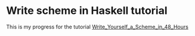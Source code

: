 # Write scheme in Haskell tutorial

This is my progress for the tutorial
[Write_Yourself_a_Scheme_in_48_Hours](http://en.wikibooks.org/wiki/Write_Yourself_a_Scheme_in_48_Hours)
